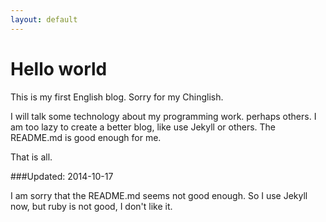 ```yaml
---
layout: default
---
```

Hello world
======

This is my first English blog. Sorry for my Chinglish.

I will talk some technology about my programming work. perhaps others. I am too lazy to create a better blog, like use Jekyll or others. The README.md is good enough for me.

That is all.

###Updated: 2014-10-17

I am sorry that the README.md seems not good enough. So I use Jekyll now, but ruby is not good, I don't like it.
